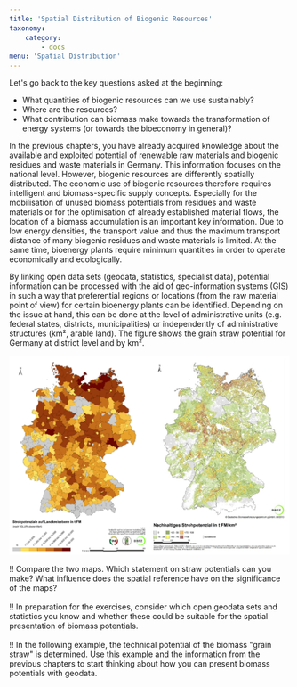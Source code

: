 ```yaml
---
title: 'Spatial Distribution of Biogenic Resources'
taxonomy:
    category:
        - docs
menu: 'Spatial Distribution'
---
```


Let's go back to the key questions asked at the beginning:

- What quantities of biogenic resources can we use sustainably?
- Where are the resources?
- What contribution can biomass make towards the transformation of energy systems (or towards the bioeconomy in general)?

In the previous chapters, you have already acquired knowledge about the available and exploited potential of renewable raw materials and biogenic residues and waste materials in Germany. This information focuses on the national level. However, biogenic resources are differently spatially distributed. The economic use of biogenic resources therefore requires intelligent and biomass-specific supply concepts. Especially for the mobilisation of unused biomass potentials from residues and waste materials or for the optimisation of already established material flows, the location of a biomass accumulation is an important key information. Due to low energy densities, the transport value and thus the maximum transport distance of many biogenic residues and waste materials is limited. At the same time, bioenergy plants require minimum quantities in order to operate economically and ecologically.

By linking open data sets (geodata, statistics, specialist data), potential information can be processed with the aid of geo-information systems (GIS) in such a way that preferential regions or locations (from the raw material point of view) for certain bioenergy plants can be identified. Depending on the issue at hand, this can be done at the level of administrative units (e.g. federal states, districts, municipalities) or independently of administrative structures (km², arable land). The figure shows the grain straw potential for Germany at district level and by km².

![](Skript_DBFZ_Strohpotenziale.png?lightbox=800&resize=500&classes=caption "Grain straw potentials at district and km² level, Source: Brosowski 2014")

!! Compare the two maps. Which statement on straw potentials can you make? What influence does the spatial reference have on the significance of the maps?  <br><br>
!! In preparation for the exercises, consider which open geodata sets and statistics you know and whether these could be suitable for the spatial presentation of biomass potentials. <br><br>
!! In the following example, the technical potential of the biomass "grain straw" is determined. Use this example and the information from the previous chapters to start thinking about how you can present biomass potentials with geodata. 
